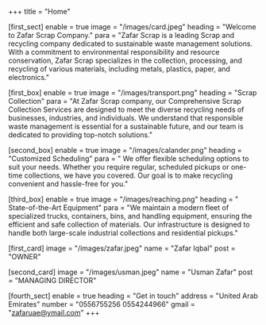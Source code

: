 +++
title = "Home"

[first_sect]
enable = true
image = "/images/card.jpeg"
heading = "Welcome to Zafar Scrap Company."
para = "Zafar Scrap is a leading Scrap and recycling company dedicated to sustainable waste management solutions. With a commitment to environmental responsibility and resource conservation, Zafar Scrap specializes in the collection, processing, and recycling of various materials, including metals, plastics, paper, and electronics."

[first_box]
enable = true
image = "/images/transport.png"
heading = "Scrap Collection"
para = "At Zafar Scrap company, our Comprehensive Scrap Collection Services are designed to meet the diverse recycling needs of businesses, industries, and individuals. We understand that responsible waste management is essential for a sustainable future, and our team is dedicated to providing top-notch solutions."

[second_box]
enable = true
image = "/images/calander.png"
heading = "Customized Scheduling"
para = " We offer flexible scheduling options to suit your needs. Whether you require regular, scheduled pickups or one-time collections, we have you covered. Our goal is to make recycling convenient and hassle-free for you."

[third_box]
enable = true
image = "/images/reaching.png"
heading = " State-of-the-Art Equipment"
para = "We maintain a modern fleet of specialized trucks, containers, bins, and handling equipment, ensuring the efficient and safe collection of materials. Our infrastructure is designed to handle both large-scale industrial collections and residential pickups."

[first_card]
image = "/images/zafar.jpeg"
name = "Zafar Iqbal"
post = "OWNER"

[second_card]
image = "/images/usman.jpeg"
name = "Usman Zafar"
post = "MANAGING DIRECTOR"

[fourth_sect]
enable = true
heading = "Get in touch"
address = "United Arab Emirates"
number = "0556755256 0554244966"
gmail = "zafaruae@ymail.com"
+++